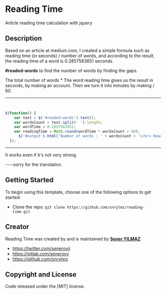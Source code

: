 # Reading Time
Article reading time calculation with jquery


## Description
Based on an article at medium.com, I created a simple formula such as 
reading time (in seconds) / number of words, and according to the result, 
the reading time of a word is 0.2857563851 seconds.

<strong>#readed-words</strong> to find the number of words by finding the gaps.

The total number of words * The word reading time gives us the result in seconds,
by making an account. Then we turn it into minutes by making / 60.

---



```javascript


$(function() {
    var text = $('#readed-words').text();
    var wordsCount = text.split(' ').length;
    var wordTime = 0.2857563851;
    var readingTime = Math.round(wordTime * wordsCount / 60);
      $('#output').html('Number of words : ' + wordsCount + '</br> Reading Time: ☕️' + readingTime + ' Minutes reading time');
  });
```

---

It works even if it's not very strong.

----sorry for the translation.

## Getting Started

To begin using this template, choose one of the following options to get started:
* Clone the repo: `git clone https://github.com/snrylmz/reading-time.git`





## Creator

Reading Time was created by and is maintained by **[Şener YILMAZ](http://senerov.com/)**

* https://twitter.com/senerovii
* https://gitlab.com/senerovv
* https://github.com/snrylmz


## Copyright and License

 Code released under the [MIT] license.
 
